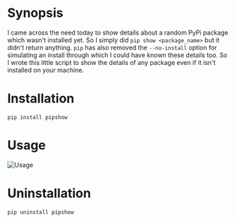 # Synopsis

I came across the need today to show details about a random PyPi package which wasn't installed yet. So I simply did `pip show <package_name>` but it didn't return anything. `pip` has also removed the `--no-install` option for simulating an install through which I could have known these details too. So I wrote this little script to show the details of any package even if it isn't installed on your machine.

# Installation
```
pip install pipshow
```

# Usage

![Usage](https://github.com/prahladyeri/pipshow/blob/master/screenshot.png?raw=true)

# Uninstallation
```pip uninstall pipshow```

